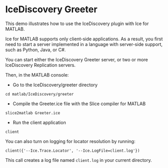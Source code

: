 # IceDiscovery Greeter

This demo illustrates how to use the IceDiscovery plugin with Ice for MATLAB.

Ice for MATLAB supports only client-side applications. As a result, you first need to start a server implemented in a
language with server-side support, such as Python, Java, or C#.

You can start either the IceDiscovery Greeter server, or two or more IceDiscovery Replication servers.

Then, in the MATLAB console:

- Go to the IceDiscovery/greeter directory

```shell
cd matlab/IceDiscovery/greeter
```

- Compile the Greeter.ice file with the Slice compiler for MATLAB

```shell
slice2matlab Greeter.ice
```

- Run the client application

```shell
client
```

You can also turn on logging for locator resolution by running:

```shell
client({'--Ice.Trace.Locator', '--Ice.LogFile=client.log'})
```

This call creates a log file named `client.log` in your current directory.
